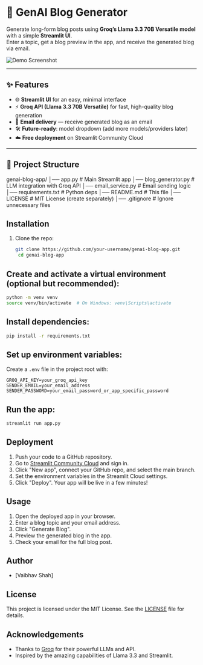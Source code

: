 # 📝 GenAI Blog Generator

Generate long-form blog posts using **Groq’s Llama 3.3 70B Versatile model** with a simple **Streamlit UI**.  
Enter a topic, get a blog preview in the app, and receive the generated blog via email.

![Demo Screenshot](demo.png) <!-- Replace with an actual screenshot or GIF -->

---

## ✨ Features
- 🌐 **Streamlit UI** for an easy, minimal interface  
- ⚡ **Groq API (Llama 3.3 70B Versatile)** for fast, high-quality blog generation  
- 📧 **Email delivery** — receive generated blog as an email  
- 🛠️ **Future-ready**: model dropdown (add more models/providers later)  
- ☁️ **Free deployment** on Streamlit Community Cloud

---

## 📂 Project Structure
genai-blog-app/
│── app.py # Main Streamlit app
│── blog_generator.py # LLM integration with Groq API
│── email_service.py # Email sending logic
│── requirements.txt # Python deps
│── README.md # This file
│── LICENSE # MIT License (create separately)
│── .gitignore # Ignore unnecessary files

## Installation
1. Clone the repo:
   ```bash
   git clone https://github.com/your-username/genai-blog-app.git
    cd genai-blog-app
    ```
## Create and activate a virtual environment (optional but recommended):
   ```bash
   python -m venv venv
   source venv/bin/activate  # On Windows: venv\Scripts\activate
   ```
## Install dependencies:
   ```bash
   pip install -r requirements.txt
   ```
## Set up environment variables:
   Create a `.env` file in the project root with:
   ```plaintext
   GROQ_API_KEY=your_groq_api_key
   SENDER_EMAIL=your_email_address
   SENDER_PASSWORD=your_email_password_or_app_specific_password
   ```
## Run the app:
   ```bash
   streamlit run app.py
   ```
## Deployment
1. Push your code to a GitHub repository.
2. Go to [Streamlit Community Cloud](https://streamlit.io/cloud) and sign in.
3. Click "New app", connect your GitHub repo, and select the main branch.
4. Set the environment variables in the Streamlit Cloud settings.
5. Click "Deploy".  Your app will be live in a few minutes!

## Usage
1. Open the deployed app in your browser.
2. Enter a blog topic and your email address.
3. Click "Generate Blog".
4. Preview the generated blog in the app.
5. Check your email for the full blog post.

## Author
- [Vaibhav Shah]

## License
This project is licensed under the MIT License. See the [LICENSE](LICENSE) file for details.

## Acknowledgements
- Thanks to [Groq](https://www.groq.com/) for their powerful LLMs and API.
- Inspired by the amazing capabilities of Llama 3.3 and Streamlit.